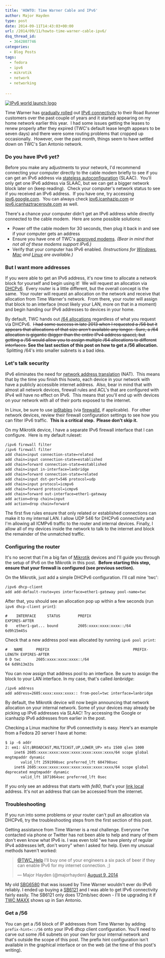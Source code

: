 ```yaml
---
title: 'HOWTO: Time Warner Cable and IPv6'
author: Major Hayden
type: post
date: 2014-09-11T14:43:03+00:00
url: /2014/09/11/howto-time-warner-cable-ipv6/
dsq_thread_id:
  - 3642807746
categories:
  - Blog Posts
tags:
  - fedora
  - ipv6
  - mikrotik
  - network
  - networking

---
```

[<img src="/wp-content/uploads/2014/09/logo-top-251x300.png" alt="IPv6 world launch logo" width="251" height="300" class="alignright size-medium wp-image-5211" srcset="/wp-content/uploads/2014/09/logo-top-251x300.png 251w, /wp-content/uploads/2014/09/logo-top.png 324w" sizes="(max-width: 251px) 100vw, 251px" />][1]

Time Warner has [gradually rolled][2] out [IPv6 connectivity][3] to their Road Runner customers over the past couple of years and it started appearing on my home network earlier this year.  I had some issues getting the leases to renew properly after they expired (TWC's default lease length appears to be seven days) and there were some routing problems that cropped up occasionally.  However, over the past month, things seem to have settled down on TWC's San Antonio network.

### Do you have IPv6 yet?

Before you make any adjustments to your network, I'd recommend connecting your computer directly to the cable modem briefly to see if you can get an IPv6 address via [stateless autoconfiguration][4] (SLAAC).  You'll only get one IPv6 address via SLAAC, but we can get a bigger network block later on (keep reading).  Check your computer's network status to see if you received an IPv6 address.  If you have one, try accessing [ipv6.google.com][5].  You can always check [ipv6.icanhazip.com][6] or [ipv6.icanhaztraceroute.com][7] as well.

There's a chance your computer didn't get an IPv6 address while directly connected to the cable modem.  Here are some possible solutions:

* Power off the cable modem for 30 seconds, then plug it back in and see if your computer gets an address
* Ensure you have one of TWC's [approved modems][8]. _(Bear in mind that not all of these modems support IPv6.)_
* Verify that your computer has IPv6 enabled. _(Instructions for [Windows][9], [Mac][10] and [Linux][11] are available.)_

### But I want more addresses

If you were able to get an IPv6 address, it's now time to allocate a network block for yourself and begin using it!  We will request an allocation via [DHCPv6][12].  Every router is a little different, but the overall concept is the same.  Your router will request an allocation on the network and receive that allocation from Time Warner's network.  From there, your router will assign that block to an interface (most likely your LAN, more on that in a moment) and begin handing our IPv6 addresses to devices in your home.

By default, TWC hands out [/64 allocations][13] regardless of what you request via DHCPv6.  <del datetime="2015-03-03T20:49:50+00:00">I had some success in late 2013 when I requested a /56 but it appears that allocations of that size aren't available any longer.  Sure, a /64 allocation is gigantic (bigger than the entire IPv4 address space), but getting a /56 would allow you to assign multiple /64 allocations to different interfaces.</del> **See the last section of this post on how to get a /56 allocation.**  Splitting /64's into smaller subnets is a bad idea.

### Let's talk security

IPv6 eliminates the need for [network address translation][14] (NAT).  This means that by the time you finish this howto, each device in your network with have a publicly accessible internet address.  Also, bear in mind that with almost all network devices, firewall rules and ACL's that are configured with IPv4 will have no effect on IPv6.  This means that you'll end up with devices on your network with all of their ports exposed to the internet.

In Linux, be sure to use [ip6tables][15] (via [firewalld][16], if applicable).  For other network devices, review their firewall configuration settings to see how you can filter IPv6 traffic.  **This is a critical step.  Please don't skip it.**

On my Mikrotik device, I have a separate IPv6 firewall interface that I can configure.  Here is my default ruleset:

```
/ipv6 firewall filter
/ipv6 firewall filter
add chain=input connection-state=related
add chain=input connection-state=established
add chain=forward connection-state=established
add chain=input in-interface=lanbridge
add chain=forward connection-state=related
add chain=input dst-port=546 protocol=udp
add chain=input protocol=icmpv6
add chain=forward protocol=icmpv6
add chain=forward out-interface=ether1-gateway
add action=drop chain=input
add action=drop chain=forward
```


The first five rules ensure that only related or established connections can make it to my internal LAN. I allow UDP 546 for DHCPv6 connectivity and I'm allowing all ICMPv6 traffic to the router and internal devices. Finally, I allow all of my devices inside the network to talk to the internet and block the remainder of the unmatched traffic.

### Configuring the router

It's no secret that I'm a big fan of [Mikrotik][17] devices and I'll guide you through the setup of IPv6 on the Mikrotik in this post.  **Before starting this step, ensure that your firewall is configured (see previous section).**

On the Mikrotik, just add a simple DHCPv6 configuration. I'll call mine 'twc':

```
/ipv6 dhcp-client
add add-default-route=yes interface=ether1-gateway pool-name=twc
```


After that, you should see an allocation pop up within a few seconds (run `ipv6 dhcp-client print`):

```
#    INTERFACE     STATUS        PREFIX                                      EXPIRES-AFTER
0    ether1-gat... bound         2605:xxxx:xxxx:xxxx::/64                    6d9h15m45s
```


Check that a new address pool was allocated by running `ipv6 pool print`:

```
#   NAME      PREFIX                                      PREFIX-LENGTH EXPIRES-AFTER
0 D twc       2605:xxxx:xxxx:xxxx::/64                               64 6d9h13m33s
```


You can now assign that address pool to an interface. Be sure to assign the block to your LAN interface. In my case, that's called _lanbridge_:

```
/ipv6 address
add address=2605:xxxx:xxxx:xxxx:: from-pool=twc interface=lanbridge
```


By default, the Mikrotik device will now begin announcing that network allocation on your internal network. Some of your devices may already be picking up IPv6 addresses via SLAAC! Try accessing the Google or icanhazip IPv6 addresses from earlier in the post.

Checking a Linux machine for IPv6 connectivity is easy. Here's an example from a Fedora 20 server I have at home:

```
$ ip -6 addr
2: em1: &lt;BROADCAST,MULTICAST,UP,LOWER_UP> mtu 1500 qlen 1000
    inet6 2605:xxxx:xxxx:xxxx:xxxx:xxxx:xxxx:xxxx/64 scope global mngtmpaddr dynamic
       valid_lft 2591998sec preferred_lft 604798sec
    inet6 2605:xxxx:xxxx:xxxx:xxxx:xxxx:xxxx:xxxx/64 scope global deprecated mngtmpaddr dynamic
       valid_lft 1871064sec preferred_lft 0sec
```


If you only see an address that starts with _fe80_, that's your [link local][18] address. It's not an address that can be accessed from the internet.

### Troubleshooting

If you run into some problems or your router can't pull an allocation via DHCPv6, try the troubleshooting steps from the first section of this post.

Getting assistance from Time Warner is a real challenge. Everyone I've contacted via phone or Twitter has not been able to help and many of them don't even know what IPv6 is. I was even told "we have plenty of regular IPv4 addresses left, don't worry" when I asked for help. Even my unusual methods haven't worked:

<blockquote class="twitter-tweet tw-align-center" width="500">
  <p>
    <a href="https://twitter.com/TWC_Help">@TWC_Help</a> I'll buy one of your engineers a six pack of beer if they can enable IPv6 for my internet connection. ;)
  </p>

  <p>
    &mdash; Major Hayden (@majorhayden) <a href="https://twitter.com/majorhayden/status/498189483825983488">August 9, 2014</a>
  </p>
</blockquote>



My old [SBG6580][19] that was issued by Time Warner wouldn't ever do IPv6 reliably. I ended up buying a [SB6121][20] and I was able to get IPv6 connectivity fairly easily. The SB6121 only does 172mb/sec down - I'll be upgrading it if [TWC MAXX][21] shows up in San Antonio.

### Get a /56

You can get a /56 block of IP addresses from Time Warner by adding `prefix-hint=::/56` onto your IPv6 dhcp client configuration. You'll need to carve out some /64 subnets on your own for your internal network and that's outside the scope of this post. The prefix hint configuration isn't available in the graphical interface or on the web (at the time of this post's writing).

 [1]: /wp-content/uploads/2014/09/logo-top.png
 [2]: http://www.twcableuntangled.com/2014/03/what-is-ipv6-twc-upgrades-the-internet/
 [3]: https://en.wikipedia.org/wiki/IPv6
 [4]: https://en.wikipedia.org/wiki/IPv6#Stateless_address_autoconfiguration_.28SLAAC.29
 [5]: http://ipv6.google.com/
 [6]: http://ipv6.icanhazip.com
 [7]: http://ipv6.icanhaztraceroute.com
 [8]: http://www.timewarnercable.com/en/support/internet/topics/buy-your-modem.html
 [9]: http://windows.microsoft.com/en-us/windows/ipv6-faq
 [10]: http://support.apple.com/kb/HT4667
 [11]: http://www.linux.com/learn/tutorials/428331-ipv6-crash-course-for-linux
 [12]: https://en.wikipedia.org/wiki/DHCPv6
 [13]: https://en.wikipedia.org/wiki/IPv6_subnetting_reference
 [14]: https://en.wikipedia.org/wiki/Network_address_translation
 [15]: http://ipset.netfilter.org/ip6tables.man.html
 [16]: https://fedoraproject.org/wiki/FirewallD
 [17]: https://www.roc-noc.com/Mikrotik-Desktop-Routers/
 [18]: https://en.wikipedia.org/wiki/Link-local_address
 [19]: http://www.timewarnercable.com/en/residential-home/support/faqs/faqs-equipment-and-instruction-manuals/modems/motorola/motorola-surfboard-sbg6580.html
 [20]: http://www.newegg.com/Product/Product.aspx?Item=N82E16825122015
 [21]: http://www.timewarnercable.com/en/about-us/press/time-warner-cable-begins-twc-maxx-transformation-in-austin-area-.html
